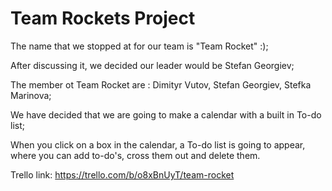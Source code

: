 # Team Rockets Project

The name that we stopped at for our team is "Team Rocket" :);

After discussing it, we decided our leader would be Stefan Georgiev;

The member ot Team Rocket are :
    Dimityr Vutov,
    Stefan Georgiev,
    Stefka Marinova;
    
We have decided that we are going to make a calendar with a built in To-do list;

When you click on a box in the calendar, a To-do list is going to appear, where you can add to-do's, cross them out and delete them.

Trello link: https://trello.com/b/o8xBnUyT/team-rocket
